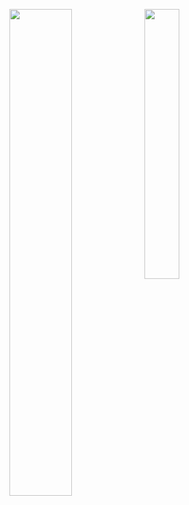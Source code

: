 <img align = "left" width = "47%" src = "https://github-readme-stats.vercel.app/api?username=Apollointhehouse&show_icons=true&theme=tokyonight"></img>
<img align = "left" width = "35%" src = "https://github-readme-stats.vercel.app/api/top-langs/?username=Apollointhehouse&theme=tokyonight"></img>
